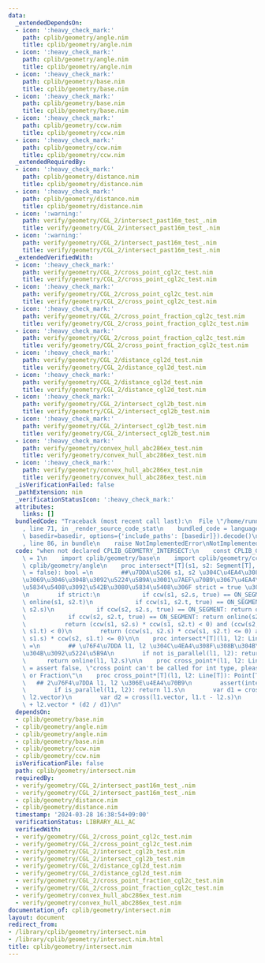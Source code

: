 ```yaml
---
data:
  _extendedDependsOn:
  - icon: ':heavy_check_mark:'
    path: cplib/geometry/angle.nim
    title: cplib/geometry/angle.nim
  - icon: ':heavy_check_mark:'
    path: cplib/geometry/angle.nim
    title: cplib/geometry/angle.nim
  - icon: ':heavy_check_mark:'
    path: cplib/geometry/base.nim
    title: cplib/geometry/base.nim
  - icon: ':heavy_check_mark:'
    path: cplib/geometry/base.nim
    title: cplib/geometry/base.nim
  - icon: ':heavy_check_mark:'
    path: cplib/geometry/ccw.nim
    title: cplib/geometry/ccw.nim
  - icon: ':heavy_check_mark:'
    path: cplib/geometry/ccw.nim
    title: cplib/geometry/ccw.nim
  _extendedRequiredBy:
  - icon: ':heavy_check_mark:'
    path: cplib/geometry/distance.nim
    title: cplib/geometry/distance.nim
  - icon: ':heavy_check_mark:'
    path: cplib/geometry/distance.nim
    title: cplib/geometry/distance.nim
  - icon: ':warning:'
    path: verify/geometry/CGL_2/intersect_past16m_test_.nim
    title: verify/geometry/CGL_2/intersect_past16m_test_.nim
  - icon: ':warning:'
    path: verify/geometry/CGL_2/intersect_past16m_test_.nim
    title: verify/geometry/CGL_2/intersect_past16m_test_.nim
  _extendedVerifiedWith:
  - icon: ':heavy_check_mark:'
    path: verify/geometry/CGL_2/cross_point_cgl2c_test.nim
    title: verify/geometry/CGL_2/cross_point_cgl2c_test.nim
  - icon: ':heavy_check_mark:'
    path: verify/geometry/CGL_2/cross_point_cgl2c_test.nim
    title: verify/geometry/CGL_2/cross_point_cgl2c_test.nim
  - icon: ':heavy_check_mark:'
    path: verify/geometry/CGL_2/cross_point_fraction_cgl2c_test.nim
    title: verify/geometry/CGL_2/cross_point_fraction_cgl2c_test.nim
  - icon: ':heavy_check_mark:'
    path: verify/geometry/CGL_2/cross_point_fraction_cgl2c_test.nim
    title: verify/geometry/CGL_2/cross_point_fraction_cgl2c_test.nim
  - icon: ':heavy_check_mark:'
    path: verify/geometry/CGL_2/distance_cgl2d_test.nim
    title: verify/geometry/CGL_2/distance_cgl2d_test.nim
  - icon: ':heavy_check_mark:'
    path: verify/geometry/CGL_2/distance_cgl2d_test.nim
    title: verify/geometry/CGL_2/distance_cgl2d_test.nim
  - icon: ':heavy_check_mark:'
    path: verify/geometry/CGL_2/intersect_cgl2b_test.nim
    title: verify/geometry/CGL_2/intersect_cgl2b_test.nim
  - icon: ':heavy_check_mark:'
    path: verify/geometry/CGL_2/intersect_cgl2b_test.nim
    title: verify/geometry/CGL_2/intersect_cgl2b_test.nim
  - icon: ':heavy_check_mark:'
    path: verify/geometry/convex_hull_abc286ex_test.nim
    title: verify/geometry/convex_hull_abc286ex_test.nim
  - icon: ':heavy_check_mark:'
    path: verify/geometry/convex_hull_abc286ex_test.nim
    title: verify/geometry/convex_hull_abc286ex_test.nim
  _isVerificationFailed: false
  _pathExtension: nim
  _verificationStatusIcon: ':heavy_check_mark:'
  attributes:
    links: []
  bundledCode: "Traceback (most recent call last):\n  File \"/home/runner/.local/lib/python3.10/site-packages/onlinejudge_verify/documentation/build.py\"\
    , line 71, in _render_source_code_stat\n    bundled_code = language.bundle(stat.path,\
    \ basedir=basedir, options={'include_paths': [basedir]}).decode()\n  File \"/home/runner/.local/lib/python3.10/site-packages/onlinejudge_verify/languages/nim.py\"\
    , line 86, in bundle\n    raise NotImplementedError\nNotImplementedError\n"
  code: "when not declared CPLIB_GEOMETRY_INTERSECT:\n    const CPLIB_GEOMETRY_INTERSECT*\
    \ = 1\n    import cplib/geometry/base\n    import cplib/geometry/ccw\n    import\
    \ cplib/geometry/angle\n    proc intersect*[T](s1, s2: Segment[T], strict: bool\
    \ = false): bool =\n        ##\u7DDA\u5206 s1, s2 \u304C\u4EA4\u308F\u308B\u304B\
    \u3069\u3046\u304B\u3092\u5224\u5B9A\u3001\u7AEF\u70B9\u3067\u4EA4\u308F\u308B\
    \u5834\u5408\u3092\u542B\u3080\u5834\u5408\u306F strict = true \u3092\u8A2D\u5B9A\
    \n        if strict:\n            if ccw(s1, s2.s, true) == ON_SEGMENT: return\
    \ online(s1, s2.t)\n            if ccw(s1, s2.t, true) == ON_SEGMENT: return online(s1,\
    \ s2.s)\n            if ccw(s2, s2.s, true) == ON_SEGMENT: return online(s2, s2.t)\n\
    \            if ccw(s2, s2.t, true) == ON_SEGMENT: return online(s2, s2.s)\n \
    \           return (ccw(s1, s2.s) * ccw(s1, s2.t) < 0) and (ccw(s2, s1.s) * ccw(s2,\
    \ s1.t) < 0)\n        return (ccw(s1, s2.s) * ccw(s1, s2.t) <= 0) and (ccw(s2,\
    \ s1.s) * ccw(s2, s1.t) <= 0)\n\n    proc intersect*[T](l1, l2: Line[T]): bool\
    \ =\n        ## \u76F4\u7DDA l1, l2 \u304C\u4EA4\u308F\u308B\u304B\u3069\u3046\
    \u304B\u3092\u5224\u5B9A\n        if not is_parallel(l1, l2): return true\n  \
    \      return online(l1, l2.s)\n\n    proc cross_point*(l1, l2: Line[int]): Point[int]\
    \ = assert false, \"cross point can't be called for int type, please use float\
    \ or Fraction\"\n    proc cross_point*[T](l1, l2: Line[T]): Point[T] =\n     \
    \   ## 2\u76F4\u7DDA l1, l2 \u306E\u4EA4\u70B9\n        assert(intersect(l1, l2))\n\
    \        if is_parallel(l1, l2): return l1.s\n        var d1 = cross(l1.vector,\
    \ l2.vector)\n        var d2 = cross(l1.vector, l1.t - l2.s)\n        return l2.s\
    \ + l2.vector * (d2 / d1)\n"
  dependsOn:
  - cplib/geometry/base.nim
  - cplib/geometry/angle.nim
  - cplib/geometry/angle.nim
  - cplib/geometry/base.nim
  - cplib/geometry/ccw.nim
  - cplib/geometry/ccw.nim
  isVerificationFile: false
  path: cplib/geometry/intersect.nim
  requiredBy:
  - verify/geometry/CGL_2/intersect_past16m_test_.nim
  - verify/geometry/CGL_2/intersect_past16m_test_.nim
  - cplib/geometry/distance.nim
  - cplib/geometry/distance.nim
  timestamp: '2024-03-28 16:38:54+09:00'
  verificationStatus: LIBRARY_ALL_AC
  verifiedWith:
  - verify/geometry/CGL_2/cross_point_cgl2c_test.nim
  - verify/geometry/CGL_2/cross_point_cgl2c_test.nim
  - verify/geometry/CGL_2/intersect_cgl2b_test.nim
  - verify/geometry/CGL_2/intersect_cgl2b_test.nim
  - verify/geometry/CGL_2/distance_cgl2d_test.nim
  - verify/geometry/CGL_2/distance_cgl2d_test.nim
  - verify/geometry/CGL_2/cross_point_fraction_cgl2c_test.nim
  - verify/geometry/CGL_2/cross_point_fraction_cgl2c_test.nim
  - verify/geometry/convex_hull_abc286ex_test.nim
  - verify/geometry/convex_hull_abc286ex_test.nim
documentation_of: cplib/geometry/intersect.nim
layout: document
redirect_from:
- /library/cplib/geometry/intersect.nim
- /library/cplib/geometry/intersect.nim.html
title: cplib/geometry/intersect.nim
---
```

